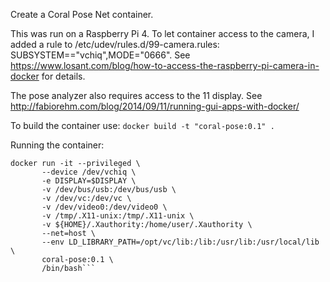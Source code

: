 Create a Coral Pose Net container.

This was run on a Raspberry Pi 4. To let container access to the camera, I added a rule to /etc/udev/rules.d/99-camera.rules: SUBSYSTEM=="vchiq",MODE="0666". See https://www.losant.com/blog/how-to-access-the-raspberry-pi-camera-in-docker for details.

The pose analyzer also requires access to the 11 display. See 
http://fabiorehm.com/blog/2014/09/11/running-gui-apps-with-docker/   
   


To build the container use:
```docker build -t "coral-pose:0.1" .```

Running the container:
```xhost +
docker run -it --privileged \
       --device /dev/vchiq \
       -e DISPLAY=$DISPLAY \
       -v /dev/bus/usb:/dev/bus/usb \
       -v /dev/vc:/dev/vc \
       -v /dev/video0:/dev/video0 \
       -v /tmp/.X11-unix:/tmp/.X11-unix \
       -v ${HOME}/.Xauthority:/home/user/.Xauthority \
       --net=host \
       --env LD_LIBRARY_PATH=/opt/vc/lib:/lib:/usr/lib:/usr/local/lib \
       coral-pose:0.1 \
       /bin/bash```
